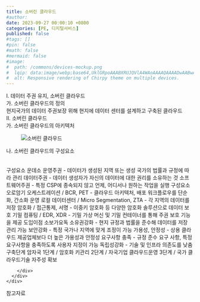 ```yaml
---
title: 소버린 클라우드
#author: 
date: 2023-09-27 00:00:10 +0800
categories: [PE, 디지털서비스]
published: false
#tags: []
#pin: false
#math: false
#mermaid: false
#image:
#  path: /commons/devices-mockup.png
#  lqip: data:image/webp;base64,UklGRpoAAABXRUJQVlA4WAoAAAAQAAAADwAABwAAQUxQSDIAAAARL0AmbZurmr57yyIiqE8oiG0bejIYEQTgqiDA9vqnsUSI6H+oAERp2HZ65qP/VIAWAFZQOCBCAAAA8AEAnQEqEAAIAAVAfCWkAALp8sF8rgRgAP7o9FDvMCkMde9PK7euH5M1m6VWoDXf2FkP3BqV0ZYbO6NA/VFIAAAA
#  alt: Responsive rendering of Chirpy theme on multiple devices.
---
```


<div class="post-wrap">
  <div class="para">
    <div class="para-title">
      I. 데이터 주권 유지, 소버린 클라우드
    </div>
    <div class="para-cntnt">
      <div class="para">
        <div class="para-title">
          가. 소버린 클라우드의 정의
        </div>
        <div class="para-cntnt">
            현지국가의 데이터 주권보장 위해 현지에 데이터 센터를 설계하고 구축된 클라우드
        </div>
      </div>
    </div>
  </div>
  
  <div class="para">
    <div class="para-title">
      II. 소버린 클라우드
    </div>
    <div class="para-cntnt">
      <div class="para">
        <div class="para-title">
          가. 소버린 클라우드의 아키텍처
        </div>
        <div class="para-cntnt">
          <figure class="post-figure">
            <img src="/assets/img/posts/소버린-클라우드.png" alt="소버린 클라우드">
<!--            <figcaption>Source: Unveiling the Metaverse: Exploring Emerging Trends, Multifaceted Perspectives, and Future Challenges</figcaption>-->
          </figure>
        </div>
      </div>
      <div class="para">
        <div class="para-title">
          나. 소버린 클라우드의 구성요소
        </div>
        <div class="para-cntnt">
          <table class="post-table">
          </table>
          구성요소 운데소
  운영주권 - 데이터가 생성된 지역 또는 생성 국가의 법률과 규정에 따라 관리
  데이터주권 - 데이터 생성자가 자신의 데이터에 대한 권리를 소유하는 것
  소프트웨어주권 - 특정 CSP에 종속되지 않고 언제, 어디서나 원하는 작업을 실행
구성요소 오로암기
  오케스트레이션 / BCR, PET - 클라우드 아키텍처, 배포 워크플로우를 단순화, 간소화 운영
  로컬 데이터센터 / Micro Segmentation, ZTA - 각 지역의 데이터를 저장
  암호화 / 접근통제, 서명 - 이중키 암호화 등 다양한 암호화 솔루션으로 데이터 보호 
  기밀 컴퓨팅 / EDR, XDR - 기밀 가상 머신 및 기밀 컨테이너를 통해 주권 보호 기능을 제공 
도입이점 소보가요독
  소유권강화 - 현지 규정과 법률을 준수해 데이터를 저장 관리 가능
  보안강화 - 특정 국가나 지역에 맞게 조정이 가능
  가용성, 안정성 - 상용 클라우드 제공업체보다 더 높은 가용성과 안정성
  요구사항 충족 - 규정 준수 요구 사항, 특정 요구사항을 충족하도록 사용자 지정이 가능
  독립성강화 - 기술 및 인프라 의존도를 낮춤
구축단계 암자국
  1단계 / 암호화 키관리
  2단계 / 자국기업 클라우드운영
  3단계 / 국가 클라우드기술 자주성 확보

        </div>
      </div>
    </div>
  </div>

  <div class="refr-wrap">
    <div class="refr-title">
        참고자료
    </div>
    <ol class="refr-list">
    <!--    <li>(나현식, 최대선) <a target="_blank" href="https://scienceon.kisti.re.kr/commons/util/originalView.do?cn=JAKO202225948430499&oCn=JAKO202225948430499&dbt=JAKO&journal=NJOU00291864">메타버스 보안 위협 요소 및 대응 방안 검토</a></li>-->
    <!--    <li>(M. Uddin, S. Manickam, H. Ullah, M. Obaidat and A. Dandoush) <a target="_blank" href="https://ieeexplore.ieee.org/abstract/document/10138386">Unveiling the Metaverse: Exploring Emerging Trends, Multifaceted Perspectives, and Future Challenges</a></li>-->
    </ol>
  </div>
</div>
